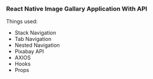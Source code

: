 ### React Native Image Gallary Application With API

Things used:

- Stack Navigation
- Tab Navigation
- Nested Navigation
- Pixabay API
- AXIOS
- Hooks
- Props